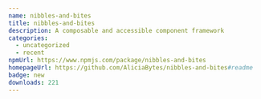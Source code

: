 ```yaml
---
name: nibbles-and-bites
title: nibbles-and-bites
description: A composable and accessible component framework
categories:
  - uncategorized
  - recent
npmUrl: https://www.npmjs.com/package/nibbles-and-bites
homepageUrl: https://github.com/AliciaBytes/nibbles-and-bites#readme
badge: new
downloads: 221
---
```

